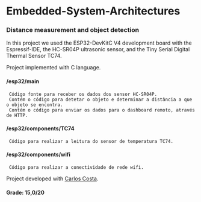 # Embedded-System-Architectures

 ### Distance measurement and object detection

In this project we used the ESP32-DevKitC V4 development board with the Espressif-IDE, the HC-SR04P ultrasonic sensor, and the Tiny Serial Digital Thermal Sensor TC74.

Project implemented with C language.

 #### /esp32/main
     
     Código fonte para receber os dados dos sensor HC-SR04P.
     Contém o código para detetar o objeto e determinar a distância a que o objeto se encontra.
     Contém o código para enviar os dados para o dashboard remoto, através de HTTP.

 #### /esp32/components/TC74

     Código para realizar a leitura do sensor de temperatura TC74.

 #### /esp32/components/wifi

     Código para realizar a conectividade de rede wifi.


Project developed with [Carlos Costa](https://github.com/carlosrjpcosta).

#### Grade: 15,0/20
     
     
